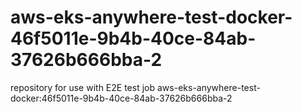 # aws-eks-anywhere-test-docker-46f5011e-9b4b-40ce-84ab-37626b666bba-2
repository for use with E2E test job aws-eks-anywhere-test-docker:46f5011e-9b4b-40ce-84ab-37626b666bba-2
